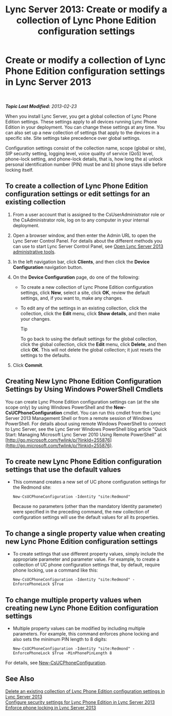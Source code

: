 ﻿---
title: 'Lync Server 2013: Create or modify a collection of Lync Phone Edition configuration settings'
TOCTitle: Create or modify a collection of Lync Phone Edition configuration settings
ms:assetid: 6cf714af-8f57-4a71-89ad-0a776302b2ba
ms:mtpsurl: https://technet.microsoft.com/en-us/library/JJ688086(v=OCS.15)
ms:contentKeyID: 49733683
ms.date: 07/23/2014
mtps_version: v=OCS.15
---

<div data-xmlns="http://www.w3.org/1999/xhtml">

<div class="topic" data-xmlns="http://www.w3.org/1999/xhtml" data-msxsl="urn:schemas-microsoft-com:xslt" data-cs="http://msdn.microsoft.com/en-us/">

<div data-asp="http://msdn2.microsoft.com/asp">

# Create or modify a collection of Lync Phone Edition configuration settings in Lync Server 2013

</div>

<div id="mainSection">

<div id="mainBody">

<span> </span>

_**Topic Last Modified:** 2013-02-23_

When you install Lync Server, you get a global collection of Lync Phone Edition settings. These settings apply to all devices running Lync Phone Edition in your deployment. You can change these settings at any time. You can also set up a new collection of settings that apply to the devices in a specific site. Site settings take precedence over global settings.

Configuration settings consist of the collection name, scope (global or site), SIP security setting, logging level, voice quality of service (QoS) level, phone-lock setting, and phone-lock details, that is, how long the a) unlock personal identification number (PIN) must be and b) phone stays idle before locking itself.

<div>

## To create a collection of Lync Phone Edition configuration settings or edit settings for an existing collection

1.  From a user account that is assigned to the CsUserAdministrator role or the CsAdministrator role, log on to any computer in your internal deployment.

2.  Open a browser window, and then enter the Admin URL to open the Lync Server Control Panel. For details about the different methods you can use to start Lync Server Control Panel, see [Open Lync Server 2013 administrative tools](lync-server-2013-open-lync-server-administrative-tools.md).

3.  In the left navigation bar, click **Clients**, and then click the **Device Configuration** navigation button.

4.  On the **Device Configuration** page, do one of the following:
    
      - To create a new collection of Lync Phone Edition configuration settings, click **New**, select a site, click **OK**, review the default settings, and, if you want to, make any changes.
    
      - To edit any of the settings in an existing collection, click the collection, click the **Edit** menu, click **Show details**, and then make your changes.
        
        <div>
        

        > [!TIP]
        > To go back to using the default settings for the global collection, click the global collection, click the <STRONG>Edit</STRONG> menu, click <STRONG>Delete</STRONG>, and then click <STRONG>OK</STRONG>. This will not delete the global collection; it just resets the settings to the defaults.

        
        </div>

5.  Click **Commit**.

</div>

<div>

## Creating New Lync Phone Edition Configuration Settings by Using Windows PowerShell Cmdlets

You can create Lync Phone Edition configuration settings can (at the site scope only) by using Windows PowerShell and the **New-CsUCPhoneConfiguration** cmdlet. You can run this cmdlet from the Lync Server 2013 Management Shell or from a remote session of Windows PowerShell. For details about using remote Windows PowerShell to connect to Lync Server, see the Lync Server Windows PowerShell blog article "Quick Start: Managing Microsoft Lync Server 2010 Using Remote PowerShell" at [http://go.microsoft.com/fwlink/p/?linkId=255876](http://go.microsoft.com/fwlink/p/?linkid=255876).

<div>

## To create new Lync Phone Edition configuration settings that use the default values

  - This command creates a new set of UC phone configuration settings for the Redmond site:
    
        New-CsUCPhoneConfiguration -Identity "site:Redmond"
    
    Because no parameters (other than the mandatory Identity parameter) were specified in the preceding command, the new collection of configuration settings will use the default values for all its properties.

</div>

<div>

## To change a single property value when creating new Lync Phone Edition configuration settings

  - To create settings that use different property values, simply include the appropriate parameter and parameter value. For example, to create a collection of UC phone configuration settings that, by default, require phone locking, use a command like this:
    
        New-CsUCPhoneConfiguration -Identity "site:Redmond" -EnforcePhoneLock $True

</div>

<div>

## To change multiple property values when creating new Lync Phone Edition configuration settings

  - Multiple property values can be modified by including multiple parameters. For example, this command enforces phone locking and also sets the minimum PIN length to 8 digits:
    
        New-CsUCPhoneConfiguration -Identity "site:Redmond" -EnforcePhoneLock $True -MinPhonePinLength 8

</div>

For details, see [New-CsUCPhoneConfiguration](https://docs.microsoft.com/en-us/powershell/module/skype/New-CsUCPhoneConfiguration).

</div>

<div>

## See Also


[Delete an existing collection of Lync Phone Edition configuration settings in Lync Server 2013](lync-server-2013-delete-an-existing-collection-of-lync-phone-edition-configuration-settings.md)  
[Configure security settings for Lync Phone Edition in Lync Server 2013](lync-server-2013-configure-security-settings-for-lync-phone-edition.md)  
[Enforce phone locking in Lync Server 2013](lync-server-2013-enforce-phone-locking.md)  
  

</div>

</div>

<span> </span>

</div>

</div>

</div>

